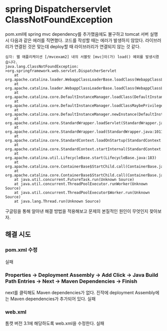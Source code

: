 # spring Dispatcherservlet ClassNotFoundException
pom.xml에 spring mvc dependency를 추가했음에도 불구하고 tomcat 서버 실행 시 다음과 같은 에러를 직면했다.
코드를 작성할 때는 에러가 발생하지 않았다. 라이브러리가 연결된 것은 맞는데 deploy할 때 라이브러리가 연결되지 않는 것 같다.

```
심각: 웹 애플리케이션 [/mvcexam2] 내의 서블릿 [mvc]이(가) load() 예외를 발생시켰습니다.
java.lang.ClassNotFoundException: >org.springframework.web.servlet.DispatcherServlet
	at org.apache.catalina.loader.WebappClassLoaderBase.loadClass(WebappClassLoaderBase.java:1415)
	at org.apache.catalina.loader.WebappClassLoaderBase.loadClass(WebappClassLoaderBase.java:1223)
	at org.apache.catalina.core.DefaultInstanceManager.loadClass(DefaultInstanceManager.java:537)
	at org.apache.catalina.core.DefaultInstanceManager.loadClassMaybePrivileged(DefaultInstanceManager.java:518)
	at org.apache.catalina.core.DefaultInstanceManager.newInstance(DefaultInstanceManager.java:149)
	at org.apache.catalina.core.StandardWrapper.loadServlet(StandardWrapper.java:1071)
	at org.apache.catalina.core.StandardWrapper.load(StandardWrapper.java:1011)
	at org.apache.catalina.core.StandardContext.loadOnStartup(StandardContext.java:4952)
	at org.apache.catalina.core.StandardContext.startInternal(StandardContext.java:5266)
	at org.apache.catalina.util.LifecycleBase.start(LifecycleBase.java:183)
	at org.apache.catalina.core.ContainerBase$StartChild.call(ContainerBase.java:1427)
	at org.apache.catalina.core.ContainerBase$StartChild.call(ContainerBase.java:1417)
	at java.util.concurrent.FutureTask.run(Unknown Source)
	at java.util.concurrent.ThreadPoolExecutor.runWorker(Unknown Source)
	at java.util.concurrent.ThreadPoolExecutor$Worker.run(Unknown Source)
	at java.lang.Thread.run(Unknown Source)
```
구글링을 통해 알아낸 해결 방법을 적용해보고 문제의 본질적인 원인이 무엇인지 찾아보자.

## 해결 시도
### pom.xml 수정
실패

### Properties -> Deployment Assembly -> Add Click -> Java Build Path Entries -> Next -> Maven Dependencies -> Finish
next를 클릭해도 Maven dependencies가 없다. 진작에 deployment Assembly에는 Maven dependencies가 추가되어 있다.
실패

### web.xml
톰캣 버전 3.1에 해당하도록 web.xml을 수정한다.
실패
